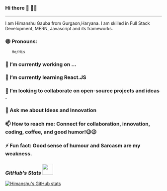### Hi there 👋 👨‍💻

---

I am Himanshu Gauba from Gurgaon,Haryana. I am skilled in Full Stack Development, MERN, Javascript and its frameworks.

### 😄 Pronouns: 
       He/His
###  🔭 I’m currently working on ...
###  🌱 I’m currently learning React.JS
###  👯 I’m looking to collaborate on open-source projects and ideas .
 
###  💬 Ask me about Ideas and Innovation
###  📫 How to reach me: Connect for collaboration, innovation, coding, coffee, and good humor!😉😉
  
###  ⚡ Fun fact: Good sense of humour and Sarcasm are my weakness. 

<h3><i>GitHub's Stats <img src="https://camo.githubusercontent.com/f11b92476ee793cfe97f20e0564ab552bd9bd670179d7b6772c59bb4d3218ca6/68747470733a2f2f692e70696e696d672e636f6d2f6f726967696e616c732f36352f63342f66342f36356334663435323537316265313236316539633632336637646134383861632e676966" width="35"/></i></h3>

[![Himanshu's GitHub stats](https://github-readme-stats.vercel.app/api?username=HrgChampion)](https://github.com/HrgChampion/github-readme-stats)

